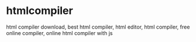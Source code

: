 # htmlcompiler
html compiler download, best html compiler, html editor, html compiler, free online compiler, online html compiler with js
